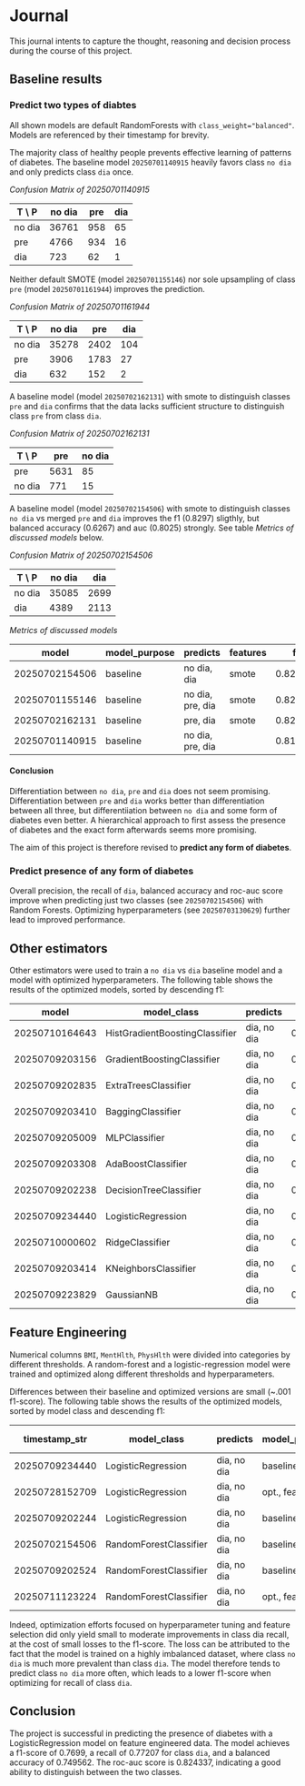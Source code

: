 # Journal

This journal intents to capture the thought, reasoning and decision process during the course of this project.

## Baseline results

### Predict two types of diabtes

All shown models are default RandomForests with `class_weight="balanced"`. Models are referenced by their timestamp for brevity.

The majority class of healthy people prevents effective learning of patterns of diabetes. The baseline model `20250701140915` heavily favors class `no dia` and only predicts class `dia` once.

_Confusion Matrix of 20250701140915_

| T \ P  |   no dia |   pre |   dia |
|--------|----------|-------|-------|
| no dia |    36761 |   958 |    65 |
| pre    |     4766 |   934 |    16 |
| dia    |      723 |    62 |     1 |

Neither default SMOTE (model `20250701155146`) nor sole upsampling of class `pre` (model `20250701161944`) improves the prediction.

_Confusion Matrix of 20250701161944_

| T \ P  |   no dia |   pre |   dia |
|--------|----------|-------|-------|
| no dia |    35278 |  2402 |   104 |
| pre    |     3906 |  1783 |    27 |
| dia    |      632 |   152 |     2 |

A baseline model (model `20250702162131`) with smote to distinguish classes `pre` and `dia` confirms that the data lacks sufficient structure to distinguish class `pre` from class `dia`.

_Confusion Matrix of 20250702162131_

| T \ P  |  pre | no dia |
|--------|------|--------|
| pre    | 5631 |     85 |
| no dia |  771 |     15 |

A baseline model (model `20250702154506`) with smote to distinguish classes `no dia` vs merged `pre` and `dia` improves the f1 (0.8297) sligthly, but balanced accuracy (0.6267) and auc (0.8025) strongly. See table _Metrics of discussed models_ below.

_Confusion Matrix of 20250702154506_

| T \ P  |   no dia |   dia |
|--------|----------|-------|
| no dia |    35085 |  2699 |
| dia    |     4389 |  2113 |

_Metrics of discussed models_

|          model | model_purpose   | predicts         | features   |       f1 |   recall |   precision |   bal_accuracy |   roc_auc_score |
|----------------|-----------------|------------------|------------|----------|----------|-------------|----------------|-----------------|
| 20250702154506 | baseline        | no dia, dia      | smote      | 0.829746 | 0.839949 |    0.822788 |       0.626772 |        0.802578 |
| 20250701155146 | baseline        | no dia, pre, dia | smote      | 0.821597 | 0.836901 |    0.80927  |       0.416051 |        0.682203 |
| 20250702162131 | baseline        | pre, dia         | smote      | 0.821108 | 0.868348 |    0.791374 |       0.502107 |        0.603116 |
| 20250701140915 | baseline        | no dia, pre, dia |            | 0.815238 | 0.851195 |    0.80425  |       0.379199 |        0.687022 |

#### Conclusion

Differentiation between `no dia`, `pre` and `dia` does not seem promising. Differentiation between `pre` and `dia` works better than differentiation between all three, but differentiiation between `no dia` and some form of diabetes even better. A hierarchical approach to first assess the presence of diabetes and the exact form afterwards seems more promising.

The aim of this project is therefore revised to **predict any form of diabetes**.

### Predict presence of any form of diabetes

Overall precision, the recall of `dia`, balanced accuracy and roc-auc score improve when predicting just two classes (see `20250702154506`) with Random Forests. Optimizing hyperparameters (see `20250703130629`) further lead to improved performance.

## Other estimators

Other estimators were used to train a `no dia` vs `dia` baseline model and a model with optimized hyperparameters. The following table shows the results of the optimized models, sorted by descending f1:

|           model | model_class                    | predicts    |       f1 |   recall |   precision |   bal_accuracy |   roc_auc_score |
|-----------------|--------------------------------|-------------|----------|----------|-------------|----------------|-----------------|
|  20250710164643 | HistGradientBoostingClassifier | dia, no dia | 0.833594 | 0.837443 |    0.830264 |       0.653444 |        0.813395 |
|  20250709203156 | GradientBoostingClassifier     | dia, no dia | 0.820847 | 0.804498 |    0.847974 |       0.724861 |        0.825389 |
|  20250709202835 | ExtraTreesClassifier           | dia, no dia | 0.819279 | 0.815224 |    0.823828 |       0.654747 |        0.783459 |
|  20250709203410 | BaggingClassifier              | dia, no dia | 0.808833 | 0.800569 |    0.818941 |       0.649533 |        0.757922 |
|  20250709205009 | MLPClassifier                  | dia, no dia | 0.789046 | 0.76006  |    0.848902 |       0.732371 |        0.812609 |
|  20250709203308 | AdaBoostClassifier             | dia, no dia | 0.787554 | 0.757756 |    0.85043  |       0.73586  |        0.815025 |
|  20250709202238 | DecisionTreeClassifier         | dia, no dia | 0.783254 | 0.770153 |    0.799699 |       0.610762 |        0.611623 |
|  20250709234440 | LogisticRegression             | dia, no dia | 0.770364 | 0.734724 |    0.853811 |       0.741589 |        0.815147 |
|  20250710000602 | RidgeClassifier                | dia, no dia | 0.765508 | 0.728289 |    0.855673 |       0.744693 |                 |
|  20250709203414 | KNeighborsClassifier           | dia, no dia | 0.76431  | 0.732263 |    0.823485 |       0.672979 |        0.731368 |
|  20250709223829 | GaussianNB                     | dia, no dia | 0.693087 | 0.640677 |    0.851653 |       0.716205 |        0.770498 |

## Feature Engineering

Numerical columns `BMI`, `MentHlth`, `PhysHlth` were divided into categories by different thresholds. A random-forest and a logistic-regression model were trained and optimized along different thresholds and hyperparameters.

Differences between their baseline and optimized versions are small (~.001 f1-score). The following table shows the results of the optimized models, sorted by model class and descending f1:

|   timestamp_str | model_class            | predicts    | model_purpose   |       f1 |   recall |   precision |   bal_accuracy |   roc_auc_score |   class dia recall |
|-----------------|------------------------|-------------|-----------------|----------|----------|-------------|----------------|-----------------|--------------------|
|  20250709234440 | LogisticRegression     | dia, no dia | baseline, smote | 0.770364 | 0.734724 |    0.853811 |       0.741589 |        0.815147 |           0.751307 |
|  20250728152709 | LogisticRegression     | dia, no dia | opt., feat.eng. | 0.7699   | 0.733663 |    0.857578 |       0.749562 |        0.824337 |           0.77207  |
|  20250709202244 | LogisticRegression     | dia, no dia | baseline        | 0.769785 | 0.733821 |    0.855063 |       0.744179 |        0.819652 |           0.758843 |
|  20250702154506 | RandomForestClassifier | dia, no dia | baseline        | 0.829746 | 0.839949 |    0.822788 |       0.626772 |        0.802578 |           0.324977 |
|  20250709202524 | RandomForestClassifier | dia, no dia | baseline, smote | 0.826173 | 0.823488 |    0.829097 |       0.663665 |        0.802101 |           0.437404 |
|  20250711123224 | RandomForestClassifier | dia, no dia | opt., feat.eng. | 0.826173 | 0.823488 |    0.829097 |       0.663665 |        0.802101 |           0.437404 |

Indeed, optimization efforts focused on hyperparameter tuning and feature selection did only yield small to moderate improvements in class dia recall, at the cost of small losses to the f1-score. The loss can be attributed to the fact that the model is trained on a highly imbalanced dataset, where class `no dia` is much more prevalent than class `dia`. The model therefore tends to predict class `no dia` more often, which leads to a lower f1-score when optimizing for recall of class `dia`.

## Conclusion

The project is successful in predicting the presence of diabetes with a LogisticRegression model on feature engineered data. The model achieves a f1-score of 0.7699, a recall of 0.77207 for class `dia`, and a balanced accuracy of 0.749562. The roc-auc score is 0.824337, indicating a good ability to distinguish between the two classes.
